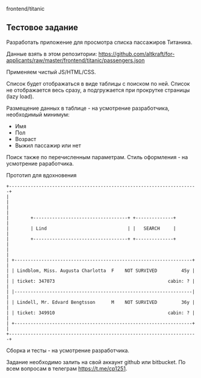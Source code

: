 frontend/titanic

Тестовое задание
------

Разработать приложение для просмотра списка пассажиров Титаника.

Данные взять в этом репозитории:
https://github.com/altkraft/for-applicants/raw/master/frontend/titanic/passengers.json

Применяем чистый JS/HTML/CSS.

Список будет отображаться в виде таблицы с поиском по ней. Список не отображается весь сразу, а подгружается при прокрутке страницы (lazy load).

Размещение данных в таблице - на усмотрение разработчика, необходимый минимум:
* Имя
* Пол
* Возраст
* Выжил пассажир или нет

Поиск также по перечисленным параметрам.
Стиль оформления - на усмотрение раработчика.

Прототип для вдохновения

```
+----------------------------------------------------------------------+
|                                                                      |
|                                                                      |
|        +-----------------------------------+ +--------------+        |
|        | Lind                              | |   SEARCH     |        |
|        +-----------------------------------+ +--------------+        |
|                                                                      |
| +------------------------------------------------------------------+ |
| | Lindblom, Miss. Augusta Charlotta  F    NOT SURVIVED         45y | |
| | ticket: 347073                                          cabin: ? | |
| |------------------------------------------------------------------| |
| | Lindell, Mr. Edvard Bengtsson      M    NOT SURVIVED         36y | |
| | ticket: 349910                                          cabin: ? | |
| +------------------------------------------------------------------+ |
+----------------------------------------------------------------------+
```

Сборка и тесты - на усмотрение разработчика.

Задание необходимо залить на свой аккаунт github или bitbucket.
По всем вопросам в телеграм https://t.me/cp1251.
